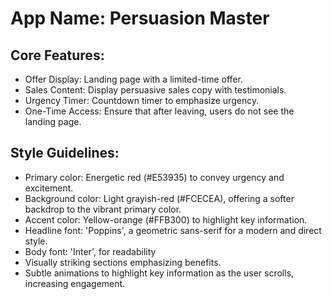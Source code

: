 # **App Name**: Persuasion Master

## Core Features:

- Offer Display: Landing page with a limited-time offer.
- Sales Content: Display persuasive sales copy with testimonials.
- Urgency Timer: Countdown timer to emphasize urgency.
- One-Time Access: Ensure that after leaving, users do not see the landing page.

## Style Guidelines:

- Primary color: Energetic red (#E53935) to convey urgency and excitement.
- Background color: Light grayish-red (#FCECEA), offering a softer backdrop to the vibrant primary color.
- Accent color: Yellow-orange (#FFB300) to highlight key information.
- Headline font: 'Poppins', a geometric sans-serif for a modern and direct style.
- Body font: 'Inter', for readability
- Visually striking sections emphasizing benefits.
- Subtle animations to highlight key information as the user scrolls, increasing engagement.